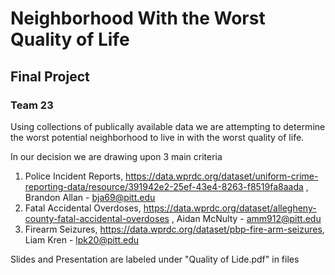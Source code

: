 # Neighborhood With the Worst Quality of Life
## Final Project
### Team 23 

Using collections of publically available data we are attempting to determine the worst potential neighborhood to live in with the worst quality of life.

In our decision we are drawing upon 3 main criteria

  1. Police Incident Reports, https://data.wprdc.org/dataset/uniform-crime-reporting-data/resource/391942e2-25ef-43e4-8263-f8519fa8aada , Brandon Allan - bja69@pitt.edu
  2. Fatal Accidental Overdoses, https://data.wprdc.org/dataset/allegheny-county-fatal-accidental-overdoses , Aidan McNulty - amm912@pitt.edu
  3. Firearm Seizures, https://data.wprdc.org/dataset/pbp-fire-arm-seizures, Liam Kren - lpk20@pitt.edu

Slides and Presentation are labeled under "Quality of Lide.pdf" in files
